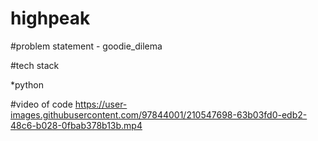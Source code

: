 # highpeak

#problem statement - goodie_dilema

#tech stack

*python


#video of code
https://user-images.githubusercontent.com/97844001/210547698-63b03fd0-edb2-48c6-b028-0fbab378b13b.mp4

